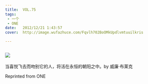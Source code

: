 ```yaml
---
title:	VOL.75
tags:
 - 一个
 - ONE
date:	2012/12/21 1:43:57
cover:	http://image.wufazhuce.com/Fqvlh702BoOMkUpdlvmtuuilkris

---
```

![](http://image.wufazhuce.com/Fqvlh702BoOMkUpdlvmtuuilkris)
---

当喜悦飞去而吻别它的人，将活在永恒的朝阳之中。by 威廉·布莱克
 
Reprinted from ONE

